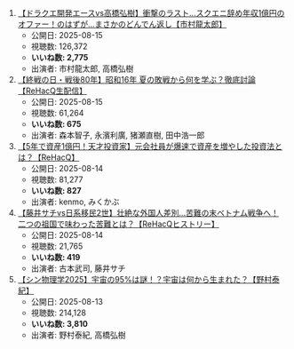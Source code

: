 1.  [【ドラクエ開発エースvs高橋弘樹】衝撃のラスト\...スクエニ辞め年収1億円のオファー！のはずが\...まさかのどんでん返し【市村龍太郎】](https://www.youtube.com/watch?v=FomJMamtpqk)
    -   公開日: 2025-08-15
    -   視聴数: 126,372
    -   **いいね数: 2,775**
    -   出演者: 市村龍太郎, 高橋弘樹
2.  [【終戦の日・戦後80年】昭和16年 夏の敗戦から何を学ぶ？徹底討論【ReHacQ生配信】](https://www.youtube.com/watch?v=uUoafyaAiw8)
    -   公開日: 2025-08-15
    -   視聴数: 61,264
    -   **いいね数: 675**
    -   出演者: 森本智子, 永濱利廣, 猪瀬直樹, 田中浩一郎
3.  [【5年で資産1億円！天才投資家】元会社員が爆速で資産を増やした投資法とは？【ReHacQ】](https://www.youtube.com/watch?v=gcIr1IsHHVk)
    -   公開日: 2025-08-14
    -   視聴数: 81,277
    -   **いいね数: 827**
    -   出演者: kenmo, みくかぶ
4.  [【藤井サチvs日系移民2世】壮絶な外国人差別...苦難の末ベトナム戦争へ！二つの祖国で味わった苦難とは？【ReHacQヒストリー】](https://www.youtube.com/watch?v=zWLNOhiIVRU)
    -   公開日: 2025-08-14
    -   視聴数: 21,765
    -   **いいね数: 419**
    -   出演者: 古本武司, 藤井サチ
5.  [【シン物理学2025】宇宙の95%は謎！？宇宙は何から生まれた？【野村泰紀】](https://www.youtube.com/watch?v=ivoa0m4RCvs)
    -   公開日: 2025-08-13
    -   視聴数: 214,128
    -   **いいね数: 3,810**
    -   出演者: 野村泰紀, 高橋弘樹
